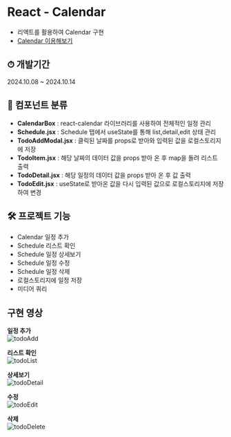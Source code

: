 # React -  Calendar

- 리액트를 활용하여 Calendar 구현
- [Calendar 이용해보기](https://woojin-calendar.vercel.app/)

## ⏱ 개발기간 

2024.10.08 ~ 2024.10.14

## 📝 컴포넌트 분류

- **CalendarBox** : react-calendar 라이브러리를 사용하여 전체적인 일정 관리 
- **Schedule.jsx** : Schedule 탭에서 useState를 통해 list,detail,edit 상태 관리
- **TodoAddModal.jsx** : 클릭된 날짜를 props로 받아와 입력된 값을 로컬스토리지에 저장
- **TodoItem.jsx** : 해당 날짜의 데이터 값을 props 받아 온 후 map을 돌려 리스트 출력 
- **TodoDetail.jsx** : 해당 일정의 데이터 값을 props 받아 온 후 값 출력
- **TodoEdit.jsx** : useState로 받아온 값을 다시 입력된 값으로 로컬스토리지에 저장하여 변경

## 🛠 프로젝트 기능

- Calendar 일정 추가
- Schedule 리스트 확인
- Schedule 일정 상세보기
- Schedule 일정 수정
- Schedule 일정 삭제
- 로컬스토리지에 일정 저장
- 미디어 쿼리

## 구현 영상

**일정 추가**
<br/>
![todoAdd](https://github.com/user-attachments/assets/3d72e3d2-2b5a-491e-b002-59510c01aaf0)

**리스트 확인**
<br/>
![todoList](https://github.com/user-attachments/assets/1fa5b194-65fb-4b90-a28c-f358fce07733)

**상세보기**
<br/>
![todoDetail](https://github.com/user-attachments/assets/cc332c17-04ad-410c-ab37-b8c0ef0f7187)

**수정**
<br/>
![todoEdit](https://github.com/user-attachments/assets/f0de81c8-93bf-498c-8e2d-8c99b64f000d)

**삭제**
<br/>
![todoDelete](https://github.com/user-attachments/assets/01c2c52b-a957-40bf-a60e-ad189f82c67d)

